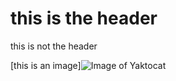 # this is the header 
this is not the header


[this is an image]![Image of Yaktocat](https://octodex.github.com/images/yaktocat.png)
